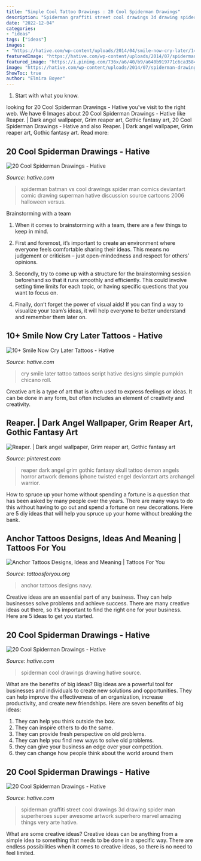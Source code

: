 ```yaml
---
title: "Simple Cool Tattoo Drawings : 20 Cool Spiderman Drawings"
description: "Spiderman graffiti street cool drawings 3d drawing spider man superheroes super awesome artwork superhero marvel amazing things very arte hative"
date: "2022-12-04"
categories:
- "ideas"
tags: ["ideas"]
images:
- "https://hative.com/wp-content/uploads/2014/04/smile-now-cry-later/14-smile-now-cry-later-script.jpg"
featuredImage: "https://hative.com/wp-content/uploads/2014/07/spiderman-drawings/14-spiderman-drawings.jpg"
featured_image: "https://i.pinimg.com/736x/a6/40/b9/a640b919771c6ca35844cb9cf5381380.jpg"
image: "https://hative.com/wp-content/uploads/2014/07/spiderman-drawings/16-spiderman-drawings.jpg"
ShowToc: true
author: "Elmira Boyer"
---
```



1. Start with what you know.

	

		
looking for 20 Cool Spiderman Drawings - Hative you've visit to the right web. We have 6 Images about 20 Cool Spiderman Drawings - Hative like Reaper. | Dark angel wallpaper, Grim reaper art, Gothic fantasy art, 20 Cool Spiderman Drawings - Hative and also Reaper. | Dark angel wallpaper, Grim reaper art, Gothic fantasy art. Read more:
		
    
## 20 Cool Spiderman Drawings - Hative

<img loading=lazy src="https://hative.com/wp-content/uploads/2014/07/spiderman-drawings/14-spiderman-drawings.jpg" onerror="this.onerror=null;this.src='https://tse2.mm.bing.net/th?id=OIP.fgFvbL7OX_cLr4h9FnE2zQHaJ_&amp;pid=15.1';" alt="20 Cool Spiderman Drawings - Hative">

_Source: hative.com_

>spiderman batman vs cool drawings spider man comics deviantart comic drawing superman hative discussion source cartoons 2006 halloween versus. 

	

Brainstorming with a team
1. When it comes to brainstorming with a team, there are a few things to keep in mind.
2. First and foremost, it’s important to create an environment where everyone feels comfortable sharing their ideas. This means no judgement or criticism – just open-mindedness and respect for others’ opinions.

3. Secondly, try to come up with a structure for the brainstorming session beforehand so that it runs smoothly and efficiently. This could involve setting time limits for each topic, or having specific questions that you want to focus on.

4. Finally, don’t forget the power of visual aids! If you can find a way to visualize your team’s ideas, it will help everyone to better understand and remember them later on.

    
## 10+ Smile Now Cry Later Tattoos - Hative

<img loading=lazy src="https://hative.com/wp-content/uploads/2014/04/smile-now-cry-later/14-smile-now-cry-later-script.jpg" onerror="this.onerror=null;this.src='https://tse1.mm.bing.net/th?id=OIP.DXiPz7_3_A5blr2GWaSfCwHaJ6&amp;pid=15.1';" alt="10+ Smile Now Cry Later Tattoos - Hative">

_Source: hative.com_

>cry smile later tattoo tattoos script hative designs simple pumpkin chicano roll. 

	

Creative art is a type of art that is often used to express feelings or ideas. It can be done in any form, but often includes an element of creativity and creativity.

    
## Reaper. | Dark Angel Wallpaper, Grim Reaper Art, Gothic Fantasy Art

<img loading=lazy src="https://i.pinimg.com/736x/a6/40/b9/a640b919771c6ca35844cb9cf5381380.jpg" onerror="this.onerror=null;this.src='https://tse3.mm.bing.net/th?id=OIP.3d55mxk4Wc8w3Vbo2j1HBQHaLk&amp;pid=15.1';" alt="Reaper. | Dark angel wallpaper, Grim reaper art, Gothic fantasy art">

_Source: pinterest.com_

>reaper dark angel grim gothic fantasy skull tattoo demon angels horror artwork demons iphone twisted engel deviantart arts archangel warrior. 

	

How to spruce up your home without spending a fortune is a question that has been asked by many people over the years. There are many ways to do this without having to go out and spend a fortune on new decorations. Here are 5 diy ideas that will help you spruce up your home without breaking the bank.

    
## Anchor Tattoos Designs, Ideas And Meaning | Tattoos For You

<img loading=lazy src="http://www.tattoosforyou.org/wp-content/uploads/2013/09/Pictures-of-Anchor-Tattoos.jpg" onerror="this.onerror=null;this.src='https://tse3.mm.bing.net/th?id=OIP.ia2dlwbMGTYGAmszMyHtgwHaJ4&amp;pid=15.1';" alt="Anchor Tattoos Designs, Ideas and Meaning | Tattoos For You">

_Source: tattoosforyou.org_

>anchor tattoos designs navy. 

	

Creative ideas are an essential part of any business. They can help businesses solve problems and achieve success. There are many creative ideas out there, so it’s important to find the right one for your business. Here are 5 ideas to get you started.

    
## 20 Cool Spiderman Drawings - Hative

<img loading=lazy src="https://hative.com/wp-content/uploads/2014/07/spiderman-drawings/16-spiderman-drawings.jpg" onerror="this.onerror=null;this.src='https://tse3.mm.bing.net/th?id=OIP.RGv0pxtNXX3n9O4tO6vl6QHaLH&amp;pid=15.1';" alt="20 Cool Spiderman Drawings - Hative">

_Source: hative.com_

>spiderman cool drawings drawing hative source. 

	

What are the benefits of big ideas?
Big ideas are a powerful tool for businesses and individuals to create new solutions and opportunities. They can help improve the effectiveness of an organization, increase productivity, and create new friendships. Here are seven benefits of big ideas:
1. They can help you think outside the box.
2. They can inspire others to do the same.
3. They can provide fresh perspective on old problems.
4. They can help you find new ways to solve old problems.
5. they can give your business an edge over your competition.
6. they can change how people think about the world around them     
    
## 20 Cool Spiderman Drawings - Hative

<img loading=lazy src="https://hative.com/wp-content/uploads/2014/07/spiderman-drawings/4-spiderman-drawings.jpg" onerror="this.onerror=null;this.src='https://tse1.mm.bing.net/th?id=OIP.FoDb6moj54CFoORld7AAQwHaLH&amp;pid=15.1';" alt="20 Cool Spiderman Drawings - Hative">

_Source: hative.com_

>spiderman graffiti street cool drawings 3d drawing spider man superheroes super awesome artwork superhero marvel amazing things very arte hative. 

	

What are some creative ideas?
Creative ideas can be anything from a simple idea to something that needs to be done in a specific way. There are endless possibilities when it comes to creative ideas, so there is no need to feel limited.

